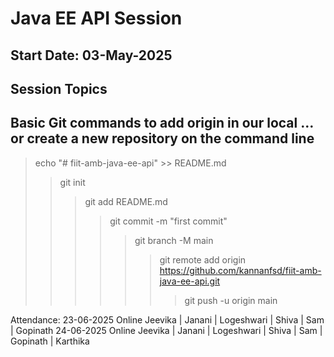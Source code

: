 # Java EE API Session 
## Start Date: 03-May-2025

Session Topics
---
Basic Git commands to add origin in our local …or create a new repository on the command line
---
> echo "# fiit-amb-java-ee-api" >> README.md
>> git init
>>> git add README.md
>>>> git commit -m "first commit"
>>>>> git branch -M main
>>>>>> git remote add origin https://github.com/kannanfsd/fiit-amb-java-ee-api.git
>>>>>>> git push -u origin main

Attendance:
23-06-2025 Online Jeevika | Janani | Logeshwari | Shiva | Sam | Gopinath 
24-06-2025 Online Jeevika | Janani | Logeshwari | Shiva | Sam | Gopinath | Karthika
